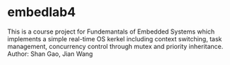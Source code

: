 embedlab4
=========
This is a course project for Fundemantals of Embedded Systems which implements a simple real-time OS kerkel including context switching, task management, concurrency control through mutex and priority inheritance.
Author: Shan Gao, Jian Wang
